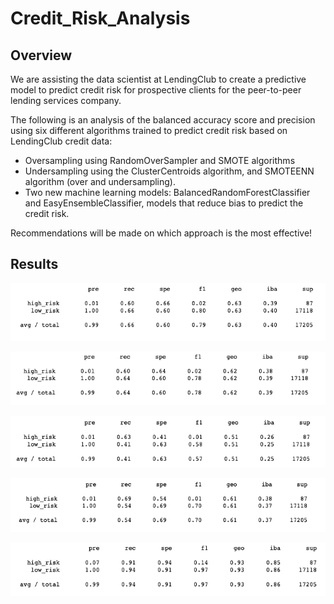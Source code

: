 # Credit_Risk_Analysis

## Overview

We are assisting the data scientist at LendingClub to create a predictive model to predict credit risk for prospective clients for the peer-to-peer lending services company.

The following is an analysis of the balanced accuracy score and precision using six different algorithms trained to predict credit risk based on LendingClub credit data: 

* Oversampling using RandomOverSampler and SMOTE algorithms
* Undersampling using the ClusterCentroids algorithm, and SMOTEENN algorithm (over and undersampling).
* Two new machine learning models: BalancedRandomForestClassifier and EasyEnsembleClassifier, models that reduce bias to predict the credit risk. 

Recommendations will be made on which approach is the most effective!

## Results

![](https://github.com/pimchanyachitsanga/Credit_Risk_Analysis/blob/main/Resources/oversampling.png)

![](https://github.com/pimchanyachitsanga/Credit_Risk_Analysis/blob/main/Resources/smote.png)

![](https://github.com/pimchanyachitsanga/Credit_Risk_Analysis/blob/main/Resources/undersampling.png)

![](https://github.com/pimchanyachitsanga/Credit_Risk_Analysis/blob/main/Resources/balanced.png)

![](https://github.com/pimchanyachitsanga/Credit_Risk_Analysis/blob/main/Resources/esemble.png)

